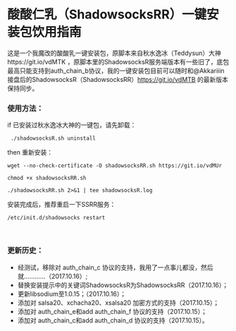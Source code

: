 # 酸酸仁乳（ShadowsocksRR）一键安装包饮用指南
这是一个我魔改的酸酸乳一键安装包，原脚本来自秋水逸冰（Teddysun）大神https://git.io/vdMTK ，原脚本里的ShadowsocksR服务端版本有一些旧了，底包最高只能支持到auth_chain_b协议，我的一键安装包目前可以随时和@Akkariiin接盘后的ShadowsocksR（ShadowsocksRR）https://git.io/vdMTB 的最新版本保持同步。
### 使用方法：
if 已安装过秋水逸冰大神的一键包，请先卸载：
<pre><code> ./shadowsocksR.sh uninstall </code></pre>
then 重新安装：
<pre><code>wget --no-check-certificate -O shadowsocksRR.sh https://git.io/vdMUr</code></pre>
<pre><code>chmod +x shadowsocksRR.sh</code></pre>
<pre><code>./shadowsocksRR.sh 2>&1 | tee shadowsocksR.log</code></pre>
安装完成后，推荐重启一下SSRR服务：
<pre><code>/etc/init.d/shadowsocks restart</code></pre>
<br />

### 更新历史：
- 经测试，移除对 auth_chain_c 协议的支持，我用了一点事儿都没，然后就…………（2017.10.16）;
- 替换安装提示中的关键词ShadowsocksR为ShadowsocksRR（2017.10.16）；
- 更新libsodium至1.0.15；（2017.10.16）；
- 添加对 salsa20、xchacha20、xsalsa20 加密方式的支持（2017.10.15）；
- 添加对 auth_chain_e和add auth_chain_f 协议的支持（2017.10.15）；
- 添加对 auth_chain_c和add auth_chain_d 协议的支持（2017.10.15）。

